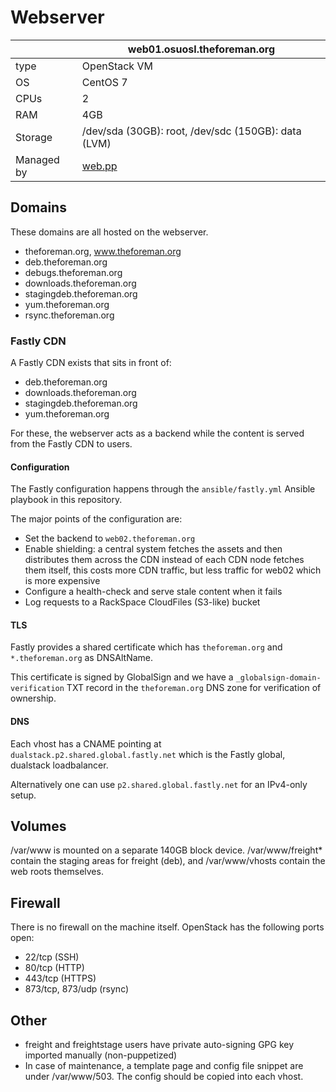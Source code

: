 # Webserver

| | web01.osuosl.theforeman.org |
| - | - |
| type | OpenStack VM |
| OS | CentOS 7 |
| CPUs | 2 |
| RAM | 4GB |
| Storage | /dev/sda (30GB): root, /dev/sdc (150GB): data (LVM) |
| Managed by | [web.pp](https://github.com/theforeman/foreman-infra/blob/master/puppet/modules/profiles/manifests/web.pp) |

## Domains

These domains are all hosted on the webserver.

* theforeman.org, www.theforeman.org
* deb.theforeman.org
* debugs.theforeman.org
* downloads.theforeman.org
* stagingdeb.theforeman.org
* yum.theforeman.org
* rsync.theforeman.org

### Fastly CDN

A Fastly CDN exists that sits in front of:

* deb.theforeman.org
* downloads.theforeman.org
* stagingdeb.theforeman.org
* yum.theforeman.org

For these, the webserver acts as a backend while the content is served from the Fastly CDN to users.

#### Configuration

The Fastly configuration happens through the `ansible/fastly.yml` Ansible playbook in this repository.

The major points of the configuration are:

* Set the backend to `web02.theforeman.org`
* Enable shielding: a central system fetches the assets and then distributes them across the CDN instead of each CDN node fetches them itself, this costs more CDN traffic, but less traffic for web02 which is more expensive
* Configure a health-check and serve stale content when it fails
* Log requests to a RackSpace CloudFiles (S3-like) bucket

#### TLS

Fastly provides a shared certificate which has `theforeman.org` and `*.theforeman.org` as DNSAltName.

This certificate is signed by GlobalSign and we have a `_globalsign-domain-verification` TXT record in the `theforeman.org` DNS zone for verification of ownership.

#### DNS

Each vhost has a CNAME pointing at `dualstack.p2.shared.global.fastly.net` which is the Fastly global, dualstack loadbalancer.

Alternatively one can use `p2.shared.global.fastly.net` for an IPv4-only setup.

## Volumes

/var/www is mounted on a separate 140GB block device.  /var/www/freight* contain the staging areas for freight (deb), and /var/www/vhosts contain the web roots themselves.

## Firewall

There is no firewall on the machine itself. OpenStack has the following ports open:

* 22/tcp (SSH)
* 80/tcp (HTTP)
* 443/tcp (HTTPS)
* 873/tcp, 873/udp (rsync)

## Other

* freight and freightstage users have private auto-signing GPG key imported manually (non-puppetized)
* In case of maintenance, a template page and config file snippet are under /var/www/503.  The config should be copied into each vhost.
